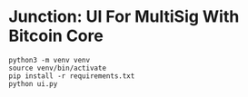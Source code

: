 # Junction: UI For MultiSig With Bitcoin Core

```
python3 -m venv venv
source venv/bin/activate
pip install -r requirements.txt
python ui.py
```
